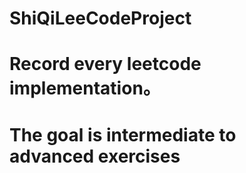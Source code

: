 # ShiQiLeeCodeProject
# Record every leetcode implementation。
# The goal is intermediate to advanced exercises
